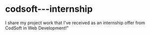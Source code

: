 # codsoft---internship
I share my  project work that I've received as an internship offer from CodSoft in Web Development!"
